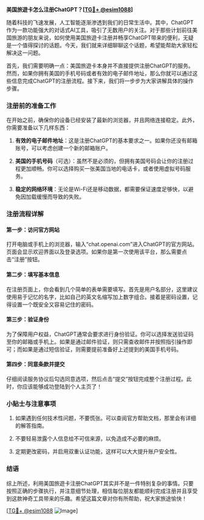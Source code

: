 **美国旅遊卡怎么注册ChatGPT？[[TG💪+ @esim1088](https://t.me/s/esim1088)]**

随着科技的飞速发展，人工智能逐渐渗透到我们的日常生活中。其中，ChatGPT作为一款功能强大的对话式AI工具，吸引了无数用户的关注。对于那些计划前往美国旅游的朋友来说，如何使用美国旅遊卡注册并畅享ChatGPT带来的便利，无疑是一个值得探讨的话题。今天，我们就来详细聊聊这个话题，希望能帮助大家轻松解决这一问题。

首先，我们需要明确一点：美国旅遊卡本身并不直接提供注册ChatGPT的服务。然而，如果你拥有美国的手机号码或者有效的电子邮件地址，那么你就可以通过这些信息完成ChatGPT的注册流程。接下来，我们将一步步为大家讲解具体的操作步骤。

### 注册前的准备工作

在开始之前，确保你的设备已经安装了最新的浏览器，并且网络连接稳定。此外，你需要准备以下几样东西：

1. **有效的电子邮件地址**：这是注册ChatGPT的基本要求之一。如果你还没有邮箱账号，可以考虑创建一个新的邮箱账户。
   
2. **美国的手机号码**（可选）：虽然不是必须的，但拥有美国号码会让你的注册过程更加顺畅。你可以选择购买一张美国当地的电话卡，或者使用虚拟号码服务。

3. **稳定的网络环境**：无论是Wi-Fi还是移动数据，都需要保证速度足够快，以避免因加载缓慢而导致的失败。

### 注册流程详解

#### 第一步：访问官方网站

打开电脑或手机上的浏览器，输入“chat.openai.com”进入ChatGPT的官方网站。页面会显示欢迎界面以及登录选项。如果你是第一次使用该平台，那么需要点击“注册”按钮。

#### 第二步：填写基本信息

在注册页面上，你会看到几个简单的表单需要填写。首先是用户名部分，这里建议使用易于记忆的名字，比如自己的英文名缩写加上数字组合。接着是密码设置，记得设置一个既安全又容易记住的密码。

#### 第三步：验证身份

为了保障用户权益，ChatGPT通常会要求进行身份验证。你可以选择发送验证码至你的邮箱或手机上。如果是通过邮件验证，则只需查收邮件并按照指引操作即可；而如果是通过短信验证，则需要提前准备好上述提到的美国手机号码。

#### 第四步：同意条款并提交

仔细阅读服务协议后勾选同意选项，然后点击“提交”按钮完成整个注册过程。此时，你应该能够成功登陆到个人主页了！

### 小贴士与注意事项

1. 如果遇到任何技术性问题，不要慌张。可以查阅官方帮助文档，那里会有详细的解答指南。

2. 不要轻易泄露个人信息给不可信来源，以免造成不必要的麻烦。

3. 定期更改密码，并启用双重认证功能，这样可以大大提升账户安全性。

### 结语

综上所述，利用美国旅遊卡注册ChatGPT其实并不是一件特别复杂的事情。只要按照正确的步骤执行，并注意细节处理，相信每位朋友都能顺利完成注册并且享受到这款神奇工具带来的乐趣。希望这篇文章对你有所帮助，祝大家旅途愉快！

[[TG💪+ @esim1088](https://t.me/s/esim1088) ![Image](https://i.postimg.cc/4NQfJmqS/Snipaste-2025-05-13-00-14-12.png)]
